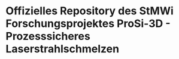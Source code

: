 # Offizielles Repository des StMWi Forschungsprojektes ProSi-3D - Prozesssicheres Laserstrahlschmelzen
